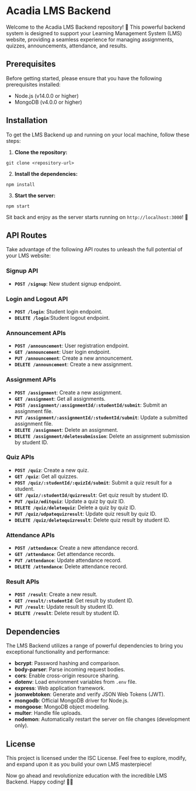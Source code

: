 # Acadia LMS Backend

Welcome to the Acadia LMS Backend repository! 🏫 This powerful backend system is designed to support your Learning Management System (LMS) website, providing a seamless experience for managing assignments, quizzes, announcements, attendance, and results.

## Prerequisites

Before getting started, please ensure that you have the following prerequisites installed:

- Node.js (v14.0.0 or higher)
- MongoDB (v4.0.0 or higher)

## Installation

To get the LMS Backend up and running on your local machine, follow these steps:

1. **Clone the repository:**
```
git clone <repository-url>
```
  
  2. **Install the dependencies:**
  ```
  npm install
  ```
 

3. **Start the server:**
  ```
  npm start
  ```
  
Sit back and enjoy as the server starts running on `http://localhost:3000`! 🚀

## API Routes

Take advantage of the following API routes to unleash the full potential of your LMS website:

### Signup API
- **`POST /signup`**: New student signup endpoint.

### Login and Logout API

- **`POST /login`**: Student login endpoint.
- **`DELETE /login`**:Student logout endpoint.

### Announcement APIs
- **`POST /announcement`**: User registration endpoint.
- **`GET /announcement`**: User login endpoint.
- **`PUT /announcement`**: Create a new announcement.
- **`DELETE /announcement`**: Create a new assignment.

### Assignment APIs
- **`POST /assignment`**: Create a new assignment.
- **`GET /assignment`**: Get all assignments.
- **`POST /assignment/:assignmentId/:studentId/submit`**: Submit an assignment file.
- **`PUT /assignment/:assignmentId/:studentId/submit`**: Update a submitted assignment file.
- **`DELETE /assignment`**: Delete an assignment.
- **`DELETE /assignment/deletesubmission`**: Delete an assignment submission by student ID.

### Quiz APIs
- **`POST /quiz`**: Create a new quiz.
- **`GET /quiz`**: Get all quizzes.
- **`POST /quiz/:studentId/:quizId/submit`**: Submit a quiz result for a student.
- **`GET /quiz/:studentId/quizresult`**: Get quiz result by student ID.
- **`PUT /quiz/editquiz`**: Update a quiz by quiz ID.
- **`DELETE /quiz/deletequiz`**: Delete a quiz by quiz ID.
- **`PUT /quiz/udpatequizresult`**: Update quiz result by quiz ID.
- **`DELETE /quiz/deletequizresult`**: Delete quiz result by student ID.

### Attendance APIs

- **`POST /attendance`**: Create a new attendance record.
- **`GET /attendance`**: Get attendance records.
- **`PUT /attendance`**: Update attendance record.
- **`DELETE /attendance`**: Delete attendance record.

### Result APIs
- **`POST /result`**: Create a new result.
- **`GET /result/:studentId`**: Get result by student ID. 
- **`PUT /result`**: Update result by student ID.
- **`DELETE /result`**: Delete result by student ID.


## Dependencies

The LMS Backend utilizes a range of powerful dependencies to bring you exceptional functionality and performance:

- **bcrypt**: Password hashing and comparison.
- **body-parser**: Parse incoming request bodies.
- **cors**: Enable cross-origin resource sharing.
- **dotenv**: Load environment variables from `.env` file.
- **express**: Web application framework.
- **jsonwebtoken**: Generate and verify JSON Web Tokens (JWT).
- **mongodb**: Official MongoDB driver for Node.js.
- **mongoose**: MongoDB object modeling.
- **multer**: Handle file uploads.
- **nodemon**: Automatically restart the server on file changes (development only).

## License

This project is licensed under the ISC License. Feel free to explore, modify, and expand upon it as you build your own LMS masterpiece!

Now go ahead and revolutionize education with the incredible LMS Backend. Happy coding! 🚀✨

